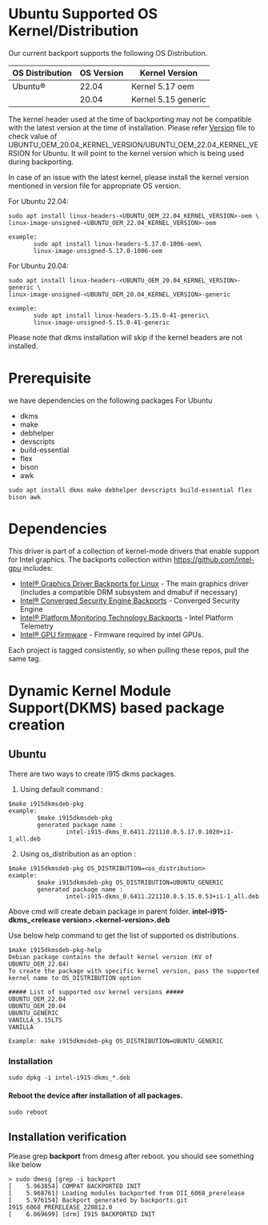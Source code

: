
# Ubuntu Supported OS Kernel/Distribution
  Our current backport supports the following OS Distribution.


| OS Distribution | OS Version | Kernel Version  |
|---  |---  |---  |
| Ubuntu® | 22.04 | Kernel 5.17 oem |
| | 20.04 |  Kernel 5.15 generic |

  The kernel header used at the time of backporting may not be compatible with the latest version at the time of installation.
  Please refer [Version](https://github.com/intel-gpu/intel-gpu-i915-backports/blob/backport/main/versions) file to check value of UBUNTU_OEM_20.04_KERNEL_VERSION/UBUNTU_OEM_22.04_KERNEL_VERSION for Ubuntu. It will point to the kernel version which is being used during backporting.

  In case of an issue with the latest kernel, please install the kernel version mentioned in version file for appropriate OS version.

  For Ubuntu 22.04:
```
sudo apt install linux-headers-<UBUNTU_OEM_22.04_KERNEL_VERSION>-oem \
linux-image-unsigned-<UBUNTU_OEM_22.04_KERNEL_VERSION>-oem

example:
       sudo apt install linux-headers-5.17.0-1006-oem\
       linux-image-unsigned-5.17.0-1006-oem
```
  For Ubuntu 20.04:
```
sudo apt install linux-headers-<UBUNTU_OEM_20.04_KERNEL_VERSION>-generic \
linux-image-unsigned-<UBUNTU_OEM_20.04_KERNEL_VERSION>-generic

example:
       sudo apt install linux-headers-5.15.0-41-generic\
       linux-image-unsigned-5.15.0-41-generic
```

Please note that dkms installation will skip if the kernel headers are not installed.

# Prerequisite
we have dependencies on the following packages
For Ubuntu
  - dkms
  - make
  - debhelper
  - devscripts
  - build-essential
  - flex
  - bison
  - awk

```
sudo apt install dkms make debhelper devscripts build-essential flex bison awk
```

# Dependencies

This driver is part of a collection of kernel-mode drivers that enable support for Intel graphics. The backports collection within https://github.com/intel-gpu includes:

- [Intel® Graphics Driver Backports for Linux](https://github.com/intel-gpu/intel-gpu-i915-backports) - The main graphics driver (includes a compatible DRM subsystem and dmabuf if necessary)
- [Intel® Converged Security Engine Backports](https://github.com/intel-gpu/intel-gpu-cse-backports) - Converged Security Engine
- [Intel® Platform Monitoring Technology Backports](https://github.com/intel-gpu/intel-gpu-pmt-backports/) - Intel Platform Telemetry
- [Intel® GPU firmware](https://github.com/intel-gpu/intel-gpu-firmware) - Firmware required by intel GPUs.

Each project is tagged consistently, so when pulling these repos, pull the same tag.


# Dynamic Kernel Module Support(DKMS) based package creation

## Ubuntu
There are two ways to create i915 dkms packages.
1. Using default command :
```
$make i915dkmsdeb-pkg
example:
        $make i915dkmsdeb-pkg
        generated package name :
                intel-i915-dkms_0.6411.221110.0.5.17.0.1020+i1-1_all.deb
```

2. Using os_distribution as an option :
```
$make i915dkmsdeb-pkg OS_DISTRIBUTION=<os_distribution>
example:
        $make i915dkmsdeb-pkg OS_DISTRIBUTION=UBUNTU_GENERIC
        generated package name :
                intel-i915-dkms_0.6411.221110.0.5.15.0.53+i1-1_all.deb
```
Above cmd will create debain package in parent folder. **intel-i915-dkms_<**release version**>.<**kernel-version**>.deb**

Use below help command to get the list of supported os distributions.
```
$make i915dkmsdeb-pkg-help
Debian package contains the default kernel version (KV of UBUNTU_OEM_22.04)
To create the package with specific kernel version, pass the supported kernel name to OS_DISTRIBUTION option

##### List of supported osv kernel versions #####
UBUNTU_OEM_22.04
UBUNTU_OEM_20.04
UBUNTU_GENERIC
VANILLA_5.15LTS
VANILLA

Example: make i915dkmsdeb-pkg OS_DISTRIBUTION=UBUNTU_GENERIC

```

### Installation
```
sudo dpkg -i intel-i915-dkms_*.deb
```
#### Reboot the device after installation of all packages.
```
sudo reboot
```

## Installation verification

Please grep **backport**  from dmesg after reboot. you should see something like below
```
> sudo dmesg |grep -i backport
[    5.963854] COMPAT BACKPORTED INIT
[    5.968761] Loading modules backported from DII_6068_prerelease
[    5.976154] Backport generated by backports.git I915_6068_PRERELEASE_220812.0
[    6.069699] [drm] I915 BACKPORTED INIT
```


